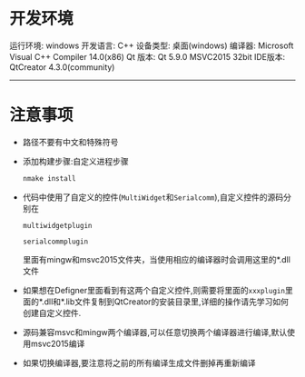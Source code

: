 # 开发环境

运行环境: windows
开发语言: C++
设备类型: 桌面(windows)
编译器: Microsoft Visual C++ Compiler 14.0(x86)
Qt 版本: Qt 5.9.0 MSVC2015 32bit
IDE版本: QtCreator 4.3.0(community)

***

# 注意事项

* 路径不要有中文和特殊符号

* 添加构建步骤:自定义进程步骤

  ``` makefile
  nmake install
  ```

* 代码中使用了自定义的控件(`MultiWidget`和`Serialcomm`),自定义控件的源码分别在

  `multiwidgetplugin`

  `serialcommplugin`

  里面有mingw和msvc2015文件夹，当使用相应的编译器时会调用这里的\*.dll文件

* 如果想在Defigner里面看到有这两个自定义控件,则需要将里面的`xxxplugin`里面的\*.dll和\*.lib文件复制到QtCreator的安装目录里,详细的操作请先学习如何创建自定义控件.

* 源码兼容msvc和mingw两个编译器,可以任意切换两个编译器进行编译,默认使用msvc2015编译

* 如果切换编译器,要注意将之前的所有编译生成文件删掉再重新编译

  




